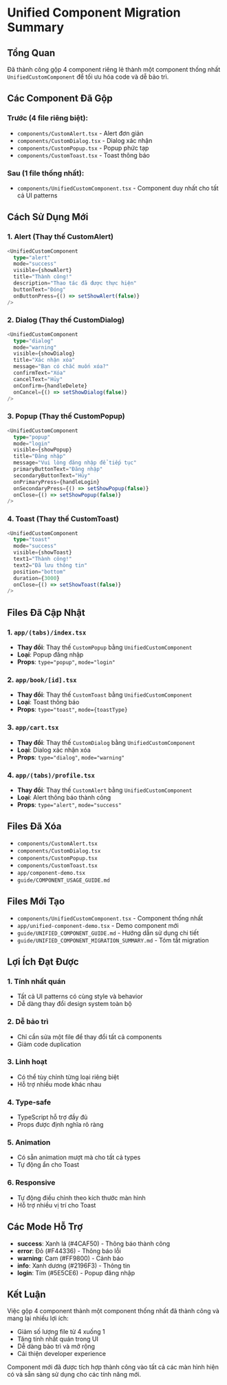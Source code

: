 # Unified Component Migration Summary

## Tổng Quan

Đã thành công gộp 4 component riêng lẻ thành một component thống nhất `UnifiedCustomComponent` để tối ưu hóa code và dễ bảo trì.

## Các Component Đã Gộp

### Trước (4 file riêng biệt):
- `components/CustomAlert.tsx` - Alert đơn giản
- `components/CustomDialog.tsx` - Dialog xác nhận
- `components/CustomPopup.tsx` - Popup phức tạp
- `components/CustomToast.tsx` - Toast thông báo

### Sau (1 file thống nhất):
- `components/UnifiedCustomComponent.tsx` - Component duy nhất cho tất cả UI patterns

## Cách Sử Dụng Mới

### 1. Alert (Thay thế CustomAlert)
```typescript
<UnifiedCustomComponent
  type="alert"
  mode="success"
  visible={showAlert}
  title="Thành công!"
  description="Thao tác đã được thực hiện"
  buttonText="Đóng"
  onButtonPress={() => setShowAlert(false)}
/>
```

### 2. Dialog (Thay thế CustomDialog)
```typescript
<UnifiedCustomComponent
  type="dialog"
  mode="warning"
  visible={showDialog}
  title="Xác nhận xóa"
  message="Bạn có chắc muốn xóa?"
  confirmText="Xóa"
  cancelText="Hủy"
  onConfirm={handleDelete}
  onCancel={() => setShowDialog(false)}
/>
```

### 3. Popup (Thay thế CustomPopup)
```typescript
<UnifiedCustomComponent
  type="popup"
  mode="login"
  visible={showPopup}
  title="Đăng nhập"
  message="Vui lòng đăng nhập để tiếp tục"
  primaryButtonText="Đăng nhập"
  secondaryButtonText="Hủy"
  onPrimaryPress={handleLogin}
  onSecondaryPress={() => setShowPopup(false)}
  onClose={() => setShowPopup(false)}
/>
```

### 4. Toast (Thay thế CustomToast)
```typescript
<UnifiedCustomComponent
  type="toast"
  mode="success"
  visible={showToast}
  text1="Thành công!"
  text2="Đã lưu thông tin"
  position="bottom"
  duration={3000}
  onClose={() => setShowToast(false)}
/>
```

## Files Đã Cập Nhật

### 1. `app/(tabs)/index.tsx`
- **Thay đổi**: Thay thế `CustomPopup` bằng `UnifiedCustomComponent`
- **Loại**: Popup đăng nhập
- **Props**: `type="popup"`, `mode="login"`

### 2. `app/book/[id].tsx`
- **Thay đổi**: Thay thế `CustomToast` bằng `UnifiedCustomComponent`
- **Loại**: Toast thông báo
- **Props**: `type="toast"`, `mode={toastType}`

### 3. `app/cart.tsx`
- **Thay đổi**: Thay thế `CustomDialog` bằng `UnifiedCustomComponent`
- **Loại**: Dialog xác nhận xóa
- **Props**: `type="dialog"`, `mode="warning"`

### 4. `app/(tabs)/profile.tsx`
- **Thay đổi**: Thay thế `CustomAlert` bằng `UnifiedCustomComponent`
- **Loại**: Alert thông báo thành công
- **Props**: `type="alert"`, `mode="success"`

## Files Đã Xóa

- `components/CustomAlert.tsx`
- `components/CustomDialog.tsx`
- `components/CustomPopup.tsx`
- `components/CustomToast.tsx`
- `app/component-demo.tsx`
- `guide/COMPONENT_USAGE_GUIDE.md`

## Files Mới Tạo

- `components/UnifiedCustomComponent.tsx` - Component thống nhất
- `app/unified-component-demo.tsx` - Demo component mới
- `guide/UNIFIED_COMPONENT_GUIDE.md` - Hướng dẫn sử dụng chi tiết
- `guide/UNIFIED_COMPONENT_MIGRATION_SUMMARY.md` - Tóm tắt migration

## Lợi Ích Đạt Được

### 1. **Tính nhất quán**
- Tất cả UI patterns có cùng style và behavior
- Dễ dàng thay đổi design system toàn bộ

### 2. **Dễ bảo trì**
- Chỉ cần sửa một file để thay đổi tất cả components
- Giảm code duplication

### 3. **Linh hoạt**
- Có thể tùy chỉnh từng loại riêng biệt
- Hỗ trợ nhiều mode khác nhau

### 4. **Type-safe**
- TypeScript hỗ trợ đầy đủ
- Props được định nghĩa rõ ràng

### 5. **Animation**
- Có sẵn animation mượt mà cho tất cả types
- Tự động ẩn cho Toast

### 6. **Responsive**
- Tự động điều chỉnh theo kích thước màn hình
- Hỗ trợ nhiều vị trí cho Toast

## Các Mode Hỗ Trợ

- **success**: Xanh lá (#4CAF50) - Thông báo thành công
- **error**: Đỏ (#F44336) - Thông báo lỗi
- **warning**: Cam (#FF9800) - Cảnh báo
- **info**: Xanh dương (#2196F3) - Thông tin
- **login**: Tím (#5E5CE6) - Popup đăng nhập

## Kết Luận

Việc gộp 4 component thành một component thống nhất đã thành công và mang lại nhiều lợi ích:
- Giảm số lượng file từ 4 xuống 1
- Tăng tính nhất quán trong UI
- Dễ dàng bảo trì và mở rộng
- Cải thiện developer experience

Component mới đã được tích hợp thành công vào tất cả các màn hình hiện có và sẵn sàng sử dụng cho các tính năng mới. 